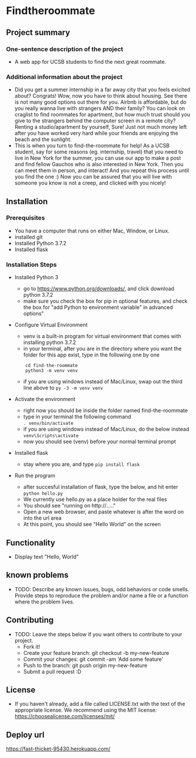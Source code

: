 # Findtheroommate
## Project summary
### One-sentence description of the project  
* A web app for UCSB students to find the next great roommate.
### Additional information about the project  
* Did you get a summer internship in a far away city that you feels exicited about? Congrats! Wow, now you have to think about housing. See there is not many good options out there for you. Airbnb is affordable, but do you really wanna live with strangers AND their family? You can look on craglist to find roommates for apartment, but how much trust should you give to the strangers behind the computer screen in a remote city? Renting a studio/apartment by yourself, Sure! Just not much money left after you have worked very hard while your friends are enjoying the beach and the sunlight. 
* This is when you turn to find-the-roommate for help! As a UCSB student, say for some reasons (eg. internship, travel) that you need to live in New York for the summer, you can use our app to make a post and find fellow Gauchos who is also interested in New York. Then you can meet them in person, and interact! And you repeat this process until you find the one :) Now you can be assured that you will live with someone you know is not a creep, and clicked with you nicely!  
 
 
## Installation
### Prerequisites  
* You have a computer that runs on either Mac, Window, or Linux.
* installed git 
* Installed Python 3.7.2
* Installed flask
### Installation Steps  
* Installed Python 3  
    * go to https://www.python.org/downloads/, and click download python 3.7.2
    * make sure you check the box for pip in optional features, and check the box for "add Python to environment variable" in advanced options"  
* Configure Virtual Environment  
    * venv is a built-in program for virtual environment that comes with installing python 3.7.2
    * in your terminal, after you are in the directory where you want the folder for this app exist, type in the following one by one
    ```mkdir find-the-roommate
        cd find-the-roommate
        python3 -m venv venv
    ```
    * if you are using windows instead of Mac/Linux, swap out the third line above to 
    ```py -3 -m venv venv``` 
* Activate the environment  
    * right now you should be inside the folder named find-the-roommate
    * type in your terminal the following command  
    ```. venv/bin/activate```
    * if you are using windows instead of Mac/Linux, do the below instead
    ```venv\Scripts\activate```
    * now you should see (venv) before your normal terminal prompt  

* Installed flask
    * stay where you are, and type
    ```pip install flask```

* Run the program  
    * after succesful installation of flask, type the below, and hit enter
    ```python hello.py```
    * We currently use hello.py as a place holder for the real files
    * You should see "running on http://....."
    * Open a new web browser, and paste whatever is after the word on into the url area
    * At this point, you should see "Hello World" on the screen

## Functionality

* Display text "Hello, World"

## known problems
* TODO: Describe any known issues, bugs, odd behaviors or code smells. Provide steps to reproduce the problem and/or name a file or a function where the problem lives.

## Contributing

* TODO: Leave the steps below if you want others to contribute to your project.  
    * Fork it!
    * Create your feature branch: git checkout -b my-new-feature
    * Commit your changes: git commit -am 'Add some feature'
    * Push to the branch: git push origin my-new-feature
    * Submit a pull request :D

## License

* If you haven't already, add a file called LICENSE.txt with the text of the appropriate license. We recommend using the MIT license: https://choosealicense.com/licenses/mit/
## Deploy url
https://fast-thicket-95430.herokuapp.com/

